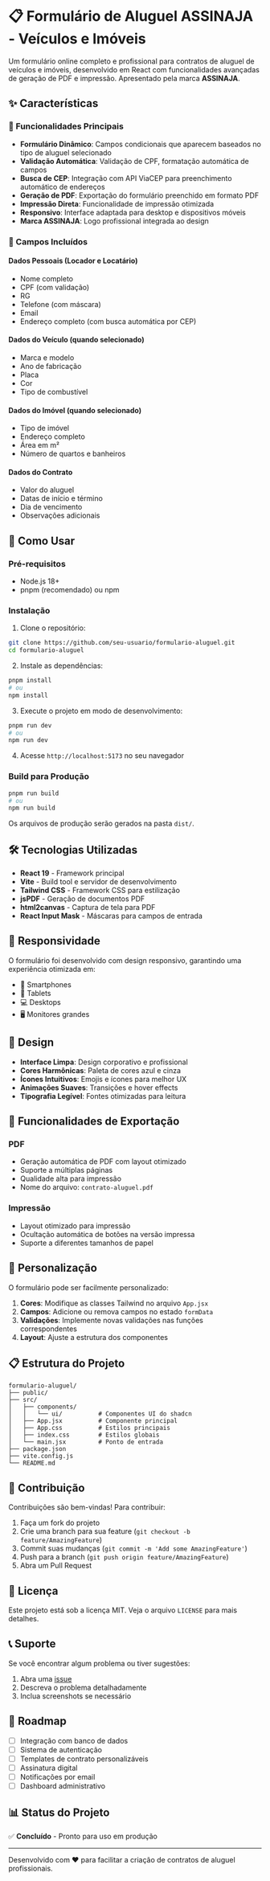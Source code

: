 # 📋 Formulário de Aluguel ASSINAJA - Veículos e Imóveis

Um formulário online completo e profissional para contratos de aluguel de veículos e imóveis, desenvolvido em React com funcionalidades avançadas de geração de PDF e impressão. Apresentado pela marca **ASSINAJA**.

## ✨ Características

### 🎯 Funcionalidades Principais
- **Formulário Dinâmico**: Campos condicionais que aparecem baseados no tipo de aluguel selecionado
- **Validação Automática**: Validação de CPF, formatação automática de campos
- **Busca de CEP**: Integração com API ViaCEP para preenchimento automático de endereços
- **Geração de PDF**: Exportação do formulário preenchido em formato PDF
- **Impressão Direta**: Funcionalidade de impressão otimizada
- **Responsivo**: Interface adaptada para desktop e dispositivos móveis
- **Marca ASSINAJA**: Logo profissional integrada ao design

### 📝 Campos Incluídos

#### Dados Pessoais (Locador e Locatário)
- Nome completo
- CPF (com validação)
- RG
- Telefone (com máscara)
- Email
- Endereço completo (com busca automática por CEP)

#### Dados do Veículo (quando selecionado)
- Marca e modelo
- Ano de fabricação
- Placa
- Cor
- Tipo de combustível

#### Dados do Imóvel (quando selecionado)
- Tipo de imóvel
- Endereço completo
- Área em m²
- Número de quartos e banheiros

#### Dados do Contrato
- Valor do aluguel
- Datas de início e término
- Dia de vencimento
- Observações adicionais

## 🚀 Como Usar

### Pré-requisitos
- Node.js 18+ 
- pnpm (recomendado) ou npm

### Instalação

1. Clone o repositório:
```bash
git clone https://github.com/seu-usuario/formulario-aluguel.git
cd formulario-aluguel
```

2. Instale as dependências:
```bash
pnpm install
# ou
npm install
```

3. Execute o projeto em modo de desenvolvimento:
```bash
pnpm run dev
# ou
npm run dev
```

4. Acesse `http://localhost:5173` no seu navegador

### Build para Produção

```bash
pnpm run build
# ou
npm run build
```

Os arquivos de produção serão gerados na pasta `dist/`.

## 🛠️ Tecnologias Utilizadas

- **React 19** - Framework principal
- **Vite** - Build tool e servidor de desenvolvimento
- **Tailwind CSS** - Framework CSS para estilização
- **jsPDF** - Geração de documentos PDF
- **html2canvas** - Captura de tela para PDF
- **React Input Mask** - Máscaras para campos de entrada

## 📱 Responsividade

O formulário foi desenvolvido com design responsivo, garantindo uma experiência otimizada em:
- 📱 Smartphones
- 📱 Tablets
- 💻 Desktops
- 🖥️ Monitores grandes

## 🎨 Design

- **Interface Limpa**: Design corporativo e profissional
- **Cores Harmônicas**: Paleta de cores azul e cinza
- **Ícones Intuitivos**: Emojis e ícones para melhor UX
- **Animações Suaves**: Transições e hover effects
- **Tipografia Legível**: Fontes otimizadas para leitura

## 📄 Funcionalidades de Exportação

### PDF
- Geração automática de PDF com layout otimizado
- Suporte a múltiplas páginas
- Qualidade alta para impressão
- Nome do arquivo: `contrato-aluguel.pdf`

### Impressão
- Layout otimizado para impressão
- Ocultação automática de botões na versão impressa
- Suporte a diferentes tamanhos de papel

## 🔧 Personalização

O formulário pode ser facilmente personalizado:

1. **Cores**: Modifique as classes Tailwind no arquivo `App.jsx`
2. **Campos**: Adicione ou remova campos no estado `formData`
3. **Validações**: Implemente novas validações nas funções correspondentes
4. **Layout**: Ajuste a estrutura dos componentes

## 📋 Estrutura do Projeto

```
formulario-aluguel/
├── public/
├── src/
│   ├── components/
│   │   └── ui/          # Componentes UI do shadcn
│   ├── App.jsx          # Componente principal
│   ├── App.css          # Estilos principais
│   ├── index.css        # Estilos globais
│   └── main.jsx         # Ponto de entrada
├── package.json
├── vite.config.js
└── README.md
```

## 🤝 Contribuição

Contribuições são bem-vindas! Para contribuir:

1. Faça um fork do projeto
2. Crie uma branch para sua feature (`git checkout -b feature/AmazingFeature`)
3. Commit suas mudanças (`git commit -m 'Add some AmazingFeature'`)
4. Push para a branch (`git push origin feature/AmazingFeature`)
5. Abra um Pull Request

## 📝 Licença

Este projeto está sob a licença MIT. Veja o arquivo `LICENSE` para mais detalhes.

## 📞 Suporte

Se você encontrar algum problema ou tiver sugestões:

1. Abra uma [issue](https://github.com/seu-usuario/formulario-aluguel/issues)
2. Descreva o problema detalhadamente
3. Inclua screenshots se necessário

## 🎯 Roadmap

- [ ] Integração com banco de dados
- [ ] Sistema de autenticação
- [ ] Templates de contrato personalizáveis
- [ ] Assinatura digital
- [ ] Notificações por email
- [ ] Dashboard administrativo

## 📊 Status do Projeto

✅ **Concluído** - Pronto para uso em produção

---

Desenvolvido com ❤️ para facilitar a criação de contratos de aluguel profissionais.

